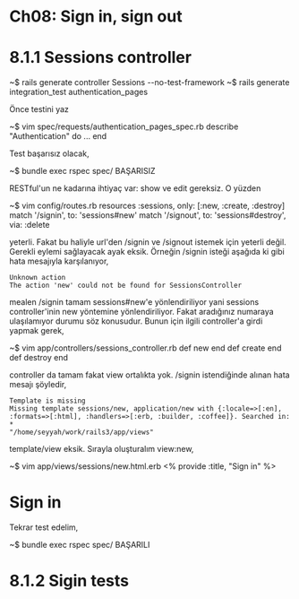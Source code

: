 # Ch08: Sign in, sign out
# 8.1.1 Sessions controller

~$ rails generate controller Sessions --no-test-framework
~$ rails generate integration_test authentication_pages

Önce testini yaz

~$ vim spec/requests/authentication_pages_spec.rb
describe "Authentication" do
...
end

Test başarısız olacak,

~$ bundle exec rspec spec/
BAŞARISIZ

RESTful'un ne kadarına ihtiyaç var: show ve edit gereksiz. O yüzden

~$ vim config/routes.rb
resources :sessions, only: [:new, :create, :destroy]
match '/signin',  to: 'sessions#new'
match '/signout', to: 'sessions#destroy', via: :delete

yeterli. Fakat bu haliyle url'den /signin ve /signout istemek için yeterli
değil. Gerekli eylemi sağlayacak ayak eksik. Örneğin /signin isteği aşağıda ki
gibi hata mesajıyla karşılanıyor,

    Unknown action
    The action 'new' could not be found for SessionsController

mealen /signin tamam sessions#new'e yönlendiriliyor yani sessions
controller'inin new yöntemine yönlendiriliyor. Fakat aradığınız numaraya
ulaşılamıyor durumu söz konusudur. Bunun için ilgili controller'a girdi yapmak
gerek,

~$ vim app/controllers/sessions_controller.rb
def new
end
def create
end
def destroy
end

controller da tamam fakat view ortalıkta yok. /signin istendiğinde alınan hata
mesajı şöyledir,

    Template is missing
    Missing template sessions/new, application/new with {:locale=>[:en],
    :formats=>[:html], :handlers=>[:erb, :builder, :coffee]}. Searched in: *
    "/home/seyyah/work/rails3/app/views"

template/view eksik. Sırayla oluşturalım view:new,

~$ vim app/views/sessions/new.html.erb
<% provide :title, "Sign in" %>
<h1>Sign in</h1>

Tekrar test edelim,

~$ bundle exec rspec spec/
BAŞARILI

# 8.1.2 Sigin tests


